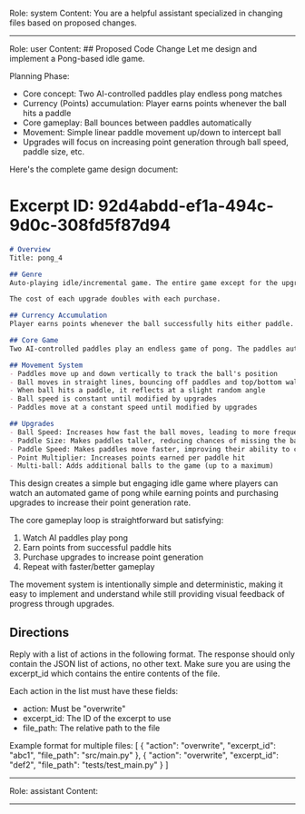 Role: system
Content: You are a helpful assistant specialized in changing files based on proposed changes.
__________________
Role: user
Content: ## Proposed Code Change
Let me design and implement a Pong-based idle game.

Planning Phase:
- Core concept: Two AI-controlled paddles play endless pong matches
- Currency (Points) accumulation: Player earns points whenever the ball hits a paddle
- Core gameplay: Ball bounces between paddles automatically
- Movement: Simple linear paddle movement up/down to intercept ball
- Upgrades will focus on increasing point generation through ball speed, paddle size, etc.

Here's the complete game design document:

# Excerpt ID: 92d4abdd-ef1a-494c-9d0c-308fd5f87d94
```markdown docs/overview.md
# Overview
Title: pong_4

## Genre
Auto-playing idle/incremental game. The entire game except for the upgrades is fully automated. The player will earn more of the primary currency over time

The cost of each upgrade doubles with each purchase.

## Currency Accumulation
Player earns points whenever the ball successfully hits either paddle. This creates a steady stream of points as the AI paddles keep the ball in play.

## Core Game
Two AI-controlled paddles play an endless game of pong. The paddles automatically move to intercept the ball, keeping it in play as much as possible. The ball bounces between the paddles, generating points on each successful hit. If the ball is missed, it immediately respawns in the center with a random direction.

## Movement System
- Paddles move up and down vertically to track the ball's position
- Ball moves in straight lines, bouncing off paddles and top/bottom walls
- When ball hits a paddle, it reflects at a slight random angle
- Ball speed is constant until modified by upgrades
- Paddles move at a constant speed until modified by upgrades

## Upgrades
- Ball Speed: Increases how fast the ball moves, leading to more frequent paddle hits
- Paddle Size: Makes paddles taller, reducing chances of missing the ball
- Paddle Speed: Makes paddles move faster, improving their ability to catch the ball
- Point Multiplier: Increases points earned per paddle hit
- Multi-ball: Adds additional balls to the game (up to a maximum)
```

This design creates a simple but engaging idle game where players can watch an automated game of pong while earning points and purchasing upgrades to increase their point generation rate.

The core gameplay loop is straightforward but satisfying:
1. Watch AI paddles play pong
2. Earn points from successful paddle hits
3. Purchase upgrades to increase point generation
4. Repeat with faster/better gameplay

The movement system is intentionally simple and deterministic, making it easy to implement and understand while still providing visual feedback of progress through upgrades.

## Directions
Reply with a list of actions in the following format. The response should only contain the JSON list of actions, no other text.
Make sure you are using the excerpt_id which contains the entire contents of the file.

Each action in the list must have these fields:
- action: Must be "overwrite"
- excerpt_id: The ID of the excerpt to use
- file_path: The relative path to the file

Example format for multiple files:
[
    {
        "action": "overwrite",
        "excerpt_id": "abc1",
        "file_path": "src/main.py"
    },
    {
        "action": "overwrite",
        "excerpt_id": "def2",
        "file_path": "tests/test_main.py"
    }
]
__________________
Role: assistant
Content: 
__________________
